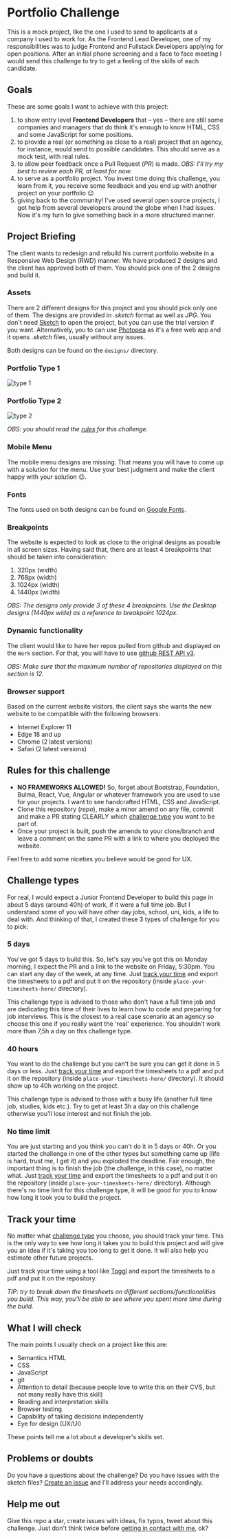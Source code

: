 # Portfolio Challenge

This is a mock project, like the one I used to send to applicants at a company I used to work for. As the Frontend Lead Developer, one of my responsibilities was to judge Frontend and Fullstack Developers applying for open positions. After an initial phone screening and a face to face meeting I would send this challenge to try to get a feeling of the skills of each candidate.

## Goals

These are some goals I want to achieve with this project:

1. to show entry level **Frontend Developers** that – yes – there are still some companies and managers that do think it's enough to know HTML, CSS and some JavaScript for some positions.
2. to provide a real (or something as close to a real) project that an agency, for instance, would send to possible candidates. This should serve as a mock test, with real rules.
3. to allow peer feedback once a Pull Request (_PR_) is made. _OBS: I'll try my best to review each PR, at least for now._
4. to serve as a portfolio project. You invest time doing this challenge, you learn from it, you receive some feedback and you end up with another project on your portfolio 😉
5. giving back to the community! I've used several open source projects, I got help from several developers around the globe when I had issues. Now it's my turn to give something back in a more structured manner.

## Project Briefing

The client wants to redesign and rebuild his current portfolio website in a Responsive Web Design (RWD) manner. We have produced 2 designs and the client has approved both of them. You should pick one of the 2 designs and build it.

### Assets

There are 2 different designs for this project and you should pick only one of them. The designs are provided in _.sketch_ format as well as _JPG_. You don't need [Sketch](https://www.sketch.com/?utm_source=gledsleymuller-portfoliochallenge&utm_medium=github&utm_term=referral) to open the project, but you can use the trial version if you want. Alternatively, you to can use [Photopea](https://www.photopea.com/?utm_source=gledsleymuller-portfoliochallenge&utm_medium=github&utm_term=referral) as it's a free web app and it opens _.sketch_ files, usually without any issues.

Both designs can be found on the `designs/` directory.

### Portfolio Type 1

![type 1](./designs/portfolio-type-1/portfolio-type-1-overview.png)

### Portfolio Type 2

![type 2](./designs/portfolio-type-2/portfolio-type-2-overview.png)

_OBS: you should read the [rules](#rules) for this challenge._

### Mobile Menu

The mobile menu designs are missing. That means you will have to come up with a solution for the menu. Use your best judgment and make the client happy with your solution 😉.

### Fonts

The fonts used on both designs can be found on [Google Fonts](https://fonts.google.com/).

### Breakpoints

The website is expected to look as close to the original designs as possible in all screen sizes. Having said that, there are at least 4 breakpoints that should be taken into consideration:

1. 320px (width)
2. 768px (width)
3. 1024px (width)
4. 1440px (width)

_OBS: The designs only provide 3 of these 4 breakpoints. Use the Desktop designs (1440px wide) as a reference to breakpoint 1024px._

### Dynamic functionality

The client would like to have her repos pulled from github and displayed on the `Work` section. For that, you will have to use [github REST API v3](https://developer.github.com/v3/).

_OBS: Make sure that the maximum number of repositories displayed on this section is 12._

### Browser support

Based on the current website visitors, the client says she wants the new website to be compatible with the following browsers:

- Internet Explorer 11
- Edge 18 and up
- Chrome (2 latest versions)
- Safari (2 latest versions)

## Rules for this challenge

- **NO FRAMEWORKS ALLOWED!** So, forget about Bootstrap, Foundation, Bulma, React, Vue, Angular or whatever framework you are used to use for your projects. I want to see handcrafted HTML, CSS and JavaScript.
- Clone this repository (_repo_), make a minor amend on any file, commit and make a PR stating CLEARLY which [challenge type](#challenge-types) you want to be part of.
- Once your project is built, push the amends to your clone/branch and leave a comment on the same PR with a link to where you deployed the website.

Feel free to add some niceties you believe would be good for UX.

## Challenge types

For real, I would expect a Junior Frontend Developer to build this page in about 5 days (around 40h) of work, if it were a full time job. But I understand some of you will have other day jobs, school, uni, kids, a life to deal with. And thinking of that, I created these 3 types of challenge for you to pick:

### 5 days

You've got 5 days to build this. So, let's say you've got this on Monday morning, I expect the PR and a link to the website on Friday, 5:30pm. You can start any day of the week, at any time. Just [track your time](#track-your-time) and export the timesheets to a pdf and put it on the repository (inside `place-your-timesheets-here/` directory).

This challenge type is advised to those who don't have a full time job and are dedicating this time of their lives to learn how to code and preparing for job interviews. This is the closest to a real case scenario at an agency so choose this one if you really want the 'real' experience. You shouldn't work more than 7,5h a day on this challenge type.

### 40 hours

You want to do the challenge but you can't be sure you can get it done in 5 days or less. Just [track your time](#track-your-time) and export the timesheets to a pdf and put it on the repository (inside `place-your-timesheets-here/` directory). It should show up to 40h working on the project.

This challenge type is advised to those with a busy life (another full time job, studies, kids etc.). Try to get at least 3h a day on this challenge otherwise you'll lose interest and not finish the job.

### No time limit

You are just starting and you think you can't do it in 5 days or 40h. Or you started the challenge in one of the other types but something came up (life is hard, trust me, I get it) and you exploded the deadline. Fair enough, the important thing is to finish the job (the challenge, in this case), no matter what. Just [track your time](#track-your-time) and export the timesheets to a pdf and put it on the repository (inside `place-your-timesheets-here/` directory). Although there's no time limit for this challenge type, it will be good for you to know how long it took you to build the project.

## Track your time

No matter what [challenge type](#challenge-types) you choose, you should track your time. This is the only way to see how long it takes you to build this project and will give you an idea if it's taking you too long to get it done. It will also help you estimate other future projects.

Just track your time using a tool like [Toggl](https://www.toggl.com/https://www.toggl.com/?utm_source=gledsleymuller-portfoliochallenge&utm_medium=github&utm_term=referral) and export the timesheets to a pdf and put it on the repository.

_TIP: try to break down the timesheets on different sections/functionalities you build. This way, you'll be able to see where you spent more time during the build._

## What I will check

The main points I usually check on a project like this are:

- Semantics HTML
- CSS
- JavaScript
- git
- Attention to detail (because people love to write this on their CVS, but not many really have this skill)
- Reading and interpretation skills
- Browser testing
- Capability of taking decisions independently
- Eye for design (UX/UI)

These points tell me a lot about a developer's skills set.

## Problems or doubts

Do you have a questions about the challenge? Do you have issues with the sketch files? [Create an issue](https://github.com/gepetobio/portfolio-challenge/issues) and I'll address your needs accordingly.

## Help me out

Give this repo a star, create issues with ideas, fix typos, tweet about this challenge. Just don't think twice before [getting in contact with me](https://twitter.com/gepetobio), ok?
